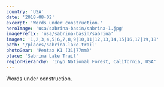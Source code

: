 ```yaml
---
country: 'USA'
date: '2018-08-02'
excerpt: 'Words under construction.'
heroImage: 'usa/sabrina-basin/sabrina-1.jpg'
imagePrefix: 'usa/sabrina-basin/sabrina'
images: '1,2,3,4,5|6,7,8,9|10,11|12,13,14,15|16,17|19,18'
path: '/places/sabrina-lake-trail'
photoGear: 'Pentax K1 (31|77mm)'
place: 'Sabrina Lake Trail'
regionHierarchy: 'Inyo National Forest, California, USA'
---
```


Words under construction.

